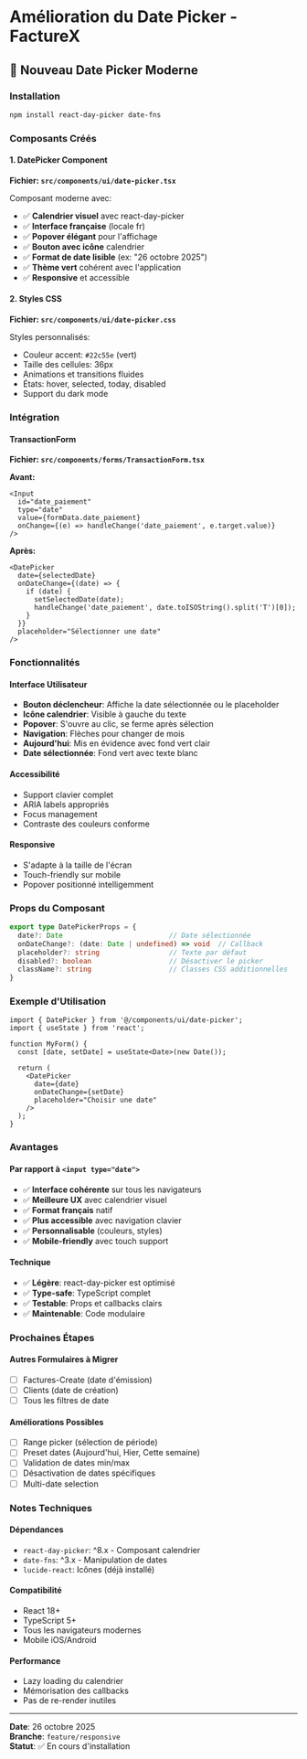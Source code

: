 # Amélioration du Date Picker - FactureX

## 📅 Nouveau Date Picker Moderne

### Installation
```bash
npm install react-day-picker date-fns
```

### Composants Créés

#### 1. **DatePicker Component**
**Fichier: `src/components/ui/date-picker.tsx`**

Composant moderne avec:
- ✅ **Calendrier visuel** avec react-day-picker
- ✅ **Interface française** (locale fr)
- ✅ **Popover élégant** pour l'affichage
- ✅ **Bouton avec icône** calendrier
- ✅ **Format de date lisible** (ex: "26 octobre 2025")
- ✅ **Thème vert** cohérent avec l'application
- ✅ **Responsive** et accessible

#### 2. **Styles CSS**
**Fichier: `src/components/ui/date-picker.css`**

Styles personnalisés:
- Couleur accent: `#22c55e` (vert)
- Taille des cellules: 36px
- Animations et transitions fluides
- États: hover, selected, today, disabled
- Support du dark mode

### Intégration

#### TransactionForm
**Fichier: `src/components/forms/TransactionForm.tsx`**

**Avant:**
```tsx
<Input
  id="date_paiement"
  type="date"
  value={formData.date_paiement}
  onChange={(e) => handleChange('date_paiement', e.target.value)}
/>
```

**Après:**
```tsx
<DatePicker
  date={selectedDate}
  onDateChange={(date) => {
    if (date) {
      setSelectedDate(date);
      handleChange('date_paiement', date.toISOString().split('T')[0]);
    }
  }}
  placeholder="Sélectionner une date"
/>
```

### Fonctionnalités

#### Interface Utilisateur
- **Bouton déclencheur**: Affiche la date sélectionnée ou le placeholder
- **Icône calendrier**: Visible à gauche du texte
- **Popover**: S'ouvre au clic, se ferme après sélection
- **Navigation**: Flèches pour changer de mois
- **Aujourd'hui**: Mis en évidence avec fond vert clair
- **Date sélectionnée**: Fond vert avec texte blanc

#### Accessibilité
- Support clavier complet
- ARIA labels appropriés
- Focus management
- Contraste des couleurs conforme

#### Responsive
- S'adapte à la taille de l'écran
- Touch-friendly sur mobile
- Popover positionné intelligemment

### Props du Composant

```typescript
export type DatePickerProps = {
  date?: Date                          // Date sélectionnée
  onDateChange?: (date: Date | undefined) => void  // Callback
  placeholder?: string                 // Texte par défaut
  disabled?: boolean                   // Désactiver le picker
  className?: string                   // Classes CSS additionnelles
}
```

### Exemple d'Utilisation

```tsx
import { DatePicker } from '@/components/ui/date-picker';
import { useState } from 'react';

function MyForm() {
  const [date, setDate] = useState<Date>(new Date());

  return (
    <DatePicker
      date={date}
      onDateChange={setDate}
      placeholder="Choisir une date"
    />
  );
}
```

### Avantages

#### Par rapport à `<input type="date">`
- ✅ **Interface cohérente** sur tous les navigateurs
- ✅ **Meilleure UX** avec calendrier visuel
- ✅ **Format français** natif
- ✅ **Plus accessible** avec navigation clavier
- ✅ **Personnalisable** (couleurs, styles)
- ✅ **Mobile-friendly** avec touch support

#### Technique
- ✅ **Légère**: react-day-picker est optimisé
- ✅ **Type-safe**: TypeScript complet
- ✅ **Testable**: Props et callbacks clairs
- ✅ **Maintenable**: Code modulaire

### Prochaines Étapes

#### Autres Formulaires à Migrer
- [ ] Factures-Create (date d'émission)
- [ ] Clients (date de création)
- [ ] Tous les filtres de date

#### Améliorations Possibles
- [ ] Range picker (sélection de période)
- [ ] Preset dates (Aujourd'hui, Hier, Cette semaine)
- [ ] Validation de dates min/max
- [ ] Désactivation de dates spécifiques
- [ ] Multi-date selection

### Notes Techniques

#### Dépendances
- `react-day-picker`: ^8.x - Composant calendrier
- `date-fns`: ^3.x - Manipulation de dates
- `lucide-react`: Icônes (déjà installé)

#### Compatibilité
- React 18+
- TypeScript 5+
- Tous les navigateurs modernes
- Mobile iOS/Android

#### Performance
- Lazy loading du calendrier
- Mémorisation des callbacks
- Pas de re-render inutiles

---

**Date**: 26 octobre 2025  
**Branche**: `feature/responsive`  
**Statut**: ✅ En cours d'installation
